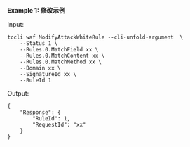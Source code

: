 **Example 1: 修改示例**



Input: 

```
tccli waf ModifyAttackWhiteRule --cli-unfold-argument  \
    --Status 1 \
    --Rules.0.MatchField xx \
    --Rules.0.MatchContent xx \
    --Rules.0.MatchMethod xx \
    --Domain xx \
    --SignatureId xx \
    --RuleId 1
```

Output: 
```
{
    "Response": {
        "RuleId": 1,
        "RequestId": "xx"
    }
}
```


